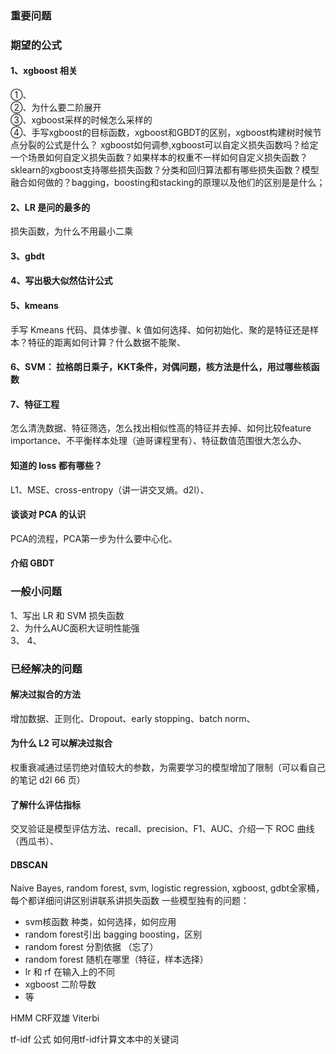 
### 重要问题

### 期望的公式

#### 1、xgboost 相关
①、  
②、为什么要二阶展开  
③、xgboost采样的时候怎么采样的  
④、手写xgboost的目标函数，xgboost和GBDT的区别，xgboost构建树时候节点分裂的公式是什么？ xgboost如何调参,xgboost可以自定义损失函数吗？给定一个场景如何自定义损失函数？如果样本的权重不一样如何自定义损失函数？sklearn的xgboost支持哪些损失函数？分类和回归算法都有哪些损失函数？模型融合如何做的？bagging，boosting和stacking的原理以及他们的区别是是什么；

#### 2、LR 是问的最多的
损失函数，为什么不用最小二乘  


#### 3、gbdt


#### 4、写出极大似然估计公式


#### 5、kmeans
手写 Kmeans 代码、具体步骤、k 值如何选择、如何初始化、聚的是特征还是样本？特征的距离如何计算？什么数据不能聚、  


#### 6、SVM： 拉格朗日乘子，KKT条件，对偶问题，核方法是什么，用过哪些核函数


#### 7、特征工程
怎么清洗数据、特征筛选，怎么找出相似性高的特征并去掉、如何比较feature importance、不平衡样本处理（迪哥课程里有）、特征数值范围很大怎么办、  


#### 知道的 loss 都有哪些？
L1、MSE、cross-entropy（讲一讲交叉熵。d2l）、

#### 谈谈对 PCA 的认识  
PCA的流程，PCA第一步为什么要中心化、

#### 介绍 GBDT  



### 一般小问题  

1、写出 LR 和 SVM 损失函数  
2、为什么AUC面积大证明性能强  
3、
4、



### 已经解决的问题

#### 解决过拟合的方法
增加数据、正则化、Dropout、early stopping、batch norm、  

#### 为什么 L2 可以解决过拟合
权重衰减通过惩罚绝对值较大的参数，为需要学习的模型增加了限制（可以看自己的笔记 d2l 66 页）  

#### 了解什么评估指标
交叉验证是模型评估方法、recall、precision、F1、AUC、介绍一下 ROC 曲线（西瓜书）、  

#### DBSCAN



Naive Bayes, random forest, svm, logistic regression, xgboost, gdbt全家桶，每个都详细问讲区别讲联系讲损失函数
一些模型独有的问题：
- svm核函数 种类，如何选择，如何应用
- random forest引出 bagging boosting，区别
- random forest 分割依据 （忘了）
- random forest 随机在哪里（特征，样本选择）
- lr 和 rf 在输入上的不同
- xgboost 二阶导数
- 等

HMM CRF双雄 Viterbi

tf-idf 公式 如何用tf-idf计算文本中的关键词




